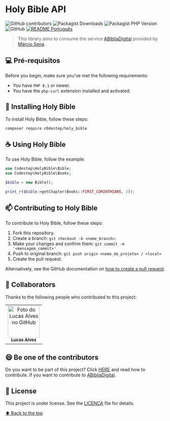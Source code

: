 # Holy Bible API

![GitHub contributors](https://img.shields.io/github/contributors/c0destep/holy_bible?style=for-the-badge)
![Packagist Downloads](https://img.shields.io/packagist/dm/c0destep/holy_bible?style=for-the-badge)
![Packagist PHP Version](https://img.shields.io/packagist/dependency-v/c0destep/holy_bible/php?label=PHP&logo=PHP&style=for-the-badge)
![GitHub](https://img.shields.io/github/license/c0destep/holy_biblee?style=for-the-badge)
[![README Português](https://img.shields.io/badge/LANGUAGE-Português-blue?style=for-the-badge)](https://github.com/c0destep/holy_bible/blob/main/README.md)

<!-- <img src="" alt=""> -->

> This library aims to consume the service [ABibliaDigital](https://www.abibliadigital.com.br) provided by
> [Márcio Sena](https://github.com/marciovsena).

## 💻 Pré-requisitos

Before you begin, make sure you've met the following requirements:

- You have `PHP 8.1` or newer.
- You have the `php-curl` extension installed and activated.

## 🚀 Installing Holy Bible

To install Holy Bible, follow these steps:

```
composer require c0destep/holy_bible
```

## ☕ Using Holy Bible

To use Holy Bible, follow the example:

```php
use Codestep\HolyBible\Bible;
use Codestep\HolyBible\Books;

$bible = new Bible();

print_r($bible->getChapter(Books::FIRST_CORINTHIANS, 2));
```

## 📫 Contributing to Holy Bible

To contribute to Holy Bible, follow these steps:

1. Fork this repository.
2. Create a branch: `git checkout -b <nome_branch>`.
3. Make your changes and confirm them: `git commit -m '<mensagem_commit>'`
4. Push to original branch: `git push origin <nome_do_projeto> / <local>`
5. Create the pull request.

Alternatively, see the GitHub documentation
on [how to create a pull request](https://help.github.com/en/github/collaborating-with-issues-and-pull-requests/creating-a-pull-request).

## 🤝 Collaborators

Thanks to the following people who contributed to this project:

<table>
  <tr>
    <td align="center">
      <a href="#">
        <img src="https://avatars.githubusercontent.com/u/65411044" width="100px;" alt="Foto do Lucas Alves no GitHub"/><br>
        <sub>
          <b>Lucas Alves</b>
        </sub>
      </a>
    </td>
  </tr>
</table>

## 😄 Be one of the contributors

Do you want to be part of this project? Click [HERE](CONTRIBUTING.md) and read how to contribute. If you want to
contribute to [ABibliaDigital](https://github.com/marciovsena/abibliadigital).

## 📝 License

This project is under license. See the [LICENÇA](LICENSE.md) file for details.

[⬆ Back to the top](#holy-bible-api)
